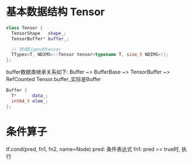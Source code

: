 # 基本数据结构 Tensor
~~~c++
class Tensor {
  TensorShape   shape_;
  TensorBuffer* buffer_;

  // 转成Eigen的tensor
  TTypes<T, NDIMS>::Tensor tensor<typename T, size_t NDIMS>();
};
~~~

buffer数据类继承关系如下:
Buffer ~> BufferBase ~> TensorBuffer ~> RefCounted
Tensor.buffer_实际是Buffer

~~~c++
Buffer {
  T*      data_;
  int64_t elem_;
};
~~~


# 条件算子
tf.cond(pred, fn1, fn2, name=Node)
  pred: 条件表达式
  fn1:  pred == true时, 执行